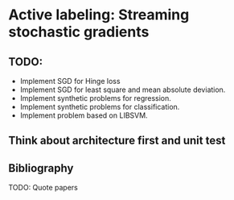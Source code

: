 # Active labeling: Streaming stochastic gradients

## TODO: 
- Implement SGD for Hinge loss
- Implement SGD for least square and mean absolute deviation.
- Implement synthetic problems for regression.
- Implement synthetic problems for classification.
- Implement problem based on LIBSVM.

## Think about architecture first and unit test


## Bibliography
TODO: Quote papers